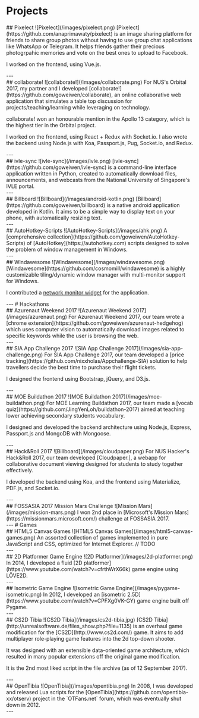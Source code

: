 # Projects

<div>
## Pixelect
![Pixelect](/images/pixelect.png)
[Pixelect](https://github.com/anaprimawaty/pixelect) is an image sharing platform for friends to share group photos without having to use group chat applications like WhatsApp or Telegram. It helps friends gather their precious photogrpahic memories and vote on the best ones to upload to Facebook.

I worked on the frontend, using Vue.js.
</div>
---
<div>
## collaborate!
![collaborate!](/images/collaborate.png)
For NUS's Orbital 2017, my partner and I developed [collaborate!](https://github.com/goweiwen/collaborate), an online collaborative web application that simulates a table top discussion for projects/teaching/learning while leveraging on technology.

collaborate! won an honourable mention in the Apollo 13 category, which is the highest tier in the Orbital project.

I worked on the frontend, using React + Redux with Socket.io. I also wrote the backend using Node.js with Koa, Passport.js, Pug, Socket.io, and Redux.
</div>
---
<div>
## ivle-sync
![ivle-sync](/images/ivle.png)
[ivle-sync](https://github.com/goweiwen/ivle-sync) is a command-line interface application written in Python, created to automatically download files, announcements, and webcasts from the National University of Singapore's IVLE portal.
</div>
---
<div>
## Billboard
![Billboard](/images/android-kotlin.png)
[Billboard](https://github.com/goweiwen/billboard) is a native android application developed in Kotlin. It aims to be a simple way to display text on your phone, with automatically resizing text.
</div>
---
<div>
## AutoHotkey-Scripts
![AutoHotkey-Scripts](/images/ahk.png)
A [comprehensive collection](https://github.com/goweiwen/AutoHotkey-Scripts) of [AutoHotkey](https://autohotkey.com) scripts designed to solve the problem of window management in Windows.
</div>
---
<div>
## Windawesome
![Windawesome](/images/windawesome.png)
[Windawesome](https://github.com/cosmomill/windawesome) is a highly customizable tiling/dynamic window manager with multi-monitor support for Windows.

I contributed a [network monitor widget](https://github.com/cosmomill/windawesome/blob/master/CONTRIBUTORS.txt) for the application.
</div>
---
# Hackathons

<div>
## Azurenaut Weekend 2017
![Azurenaut Weekend 2017](/images/azurenaut.png)
For Azurenaut Weekend 2017, our team wrote a [chrome extension](https://github.com/goweiwen/azurenaut-hedgehog) which uses computer vision to automatically download images related to specific keywords while the user is browsing the web.
</div>
---
<div>
## SIA App Challenge 2017
![SIA App Challenge 2017](/images/sia-app-challenge.png)
For SIA App Challenge 2017, our team developed a [price tracking](https://github.com/nixxholas/Appchallenge-SIA) solution to help travellers decide the best time to purchase their flight tickets.

I designed the frontend using Bootstrap, jQuery, and D3.js.
</div>
---
<div>
## MOE Buildathon 2017
![MOE Buildathon 2017](/images/moe-buildathon.png)
For MOE Learning Buildathon 2017, our team made a [vocab quiz](https://github.com/JingYenLoh/buildathon-2017) aimed at teaching lower achieving secondary students vocabulary.

I designed and developed the backend architecture using Node.js, Express, Passport.js and MongoDB with Mongoose.
</div>
---
<div>
## Hack&Roll 2017
![Billboard](/images/cloudpaper.png)
For NUS Hacker's Hack&Roll 2017, our team developed [Cloudpaper.], a webapp for collaborative document viewing designed for students to study together effectively.

I developed the backend using Koa, and the frontend using Materialize, PDF.js, and Socket.io.
</div>
---
<div>
## FOSSASIA 2017 Mission Mars Challenge
![Mission Mars](/images/mission-mars.png)
I won 2nd place in [Microsoft's Mission Mars](https://missionmars.microsoft.com/) challenge at FOSSASIA 2017.
</div>
---
# Games

<div>
## HTML5 Canvas Games
![HTML5 Canvas Games](/images/html5-canvas-games.png)
An assorted collection of games implemented in pure JavaScript and CSS, optimized for Internet Explorer.
// TODO
</div>
---
<div>
## 2D Platformer Game Engine
![2D Platformer](/images/2d-platformer.png)
In 2014, I developed a fluid [2D platformer](https://www.youtube.com/watch?v=cfrthWrX66k) game engine using LÖVE2D.
</div>
---
<div>
## Isometric Game Engine
![Isometric Game Engine](/images/pygame-isometric.png)
In 2012, I developed an [isometric 2.5D](https://www.youtube.com/watch?v=CPFXg0VK-GY) game engine built off Pygame.
</div>
---
<div>
## CS2D Tibia
![CS2D Tibia](/images/cs2d-tibia.jpg)
[CS2D Tibia](http://unrealsoftware.de/files_show.php?file=1135) is an overhaul game modification for the [CS2D](http://www.cs2d.com/) game. It aims to add multiplayer role-playing game features into the 2d top-down shooter.

It was designed with an extensible data-oriented game architecture, which resulted in many popular extensions off the original game modification.

It is the 2nd most liked script in the file archive (as of 12 September 2017).
</div>
---
<div>
## OpenTibia
![OpenTibia](/images/opentibia.png)
In 2008, I was developed and released Lua scripts for the [OpenTibia](https://github.com/opentibia-xx/otserv) project in the `OTFans.net` forum, which was eventually shut down in 2012.
</div>
---
